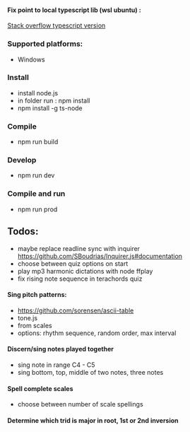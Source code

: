 #### Fix point to local typescript lib (wsl ubuntu) :
[Stack overflow typescript version](https://stackoverflow.com/questions/39668731/what-typescript-version-is-visual-studio-code-using-how-to-update-it)

### Supported platforms:
- Windows

### Install
- install node.js
- in folder run : npm install
- npm install -g ts-node

### Compile
- npm run build

### Develop
- npm run dev

### Compile and run
- npm run prod

## Todos:
- maybe replace readline sync with inquirer https://github.com/SBoudrias/Inquirer.js#documentation
- choose between quiz options on start
- play mp3 harmonic dictations with node ffplay
- fix rising note sequence in terachords quiz 

#### Sing pitch patterns:
- https://github.com/sorensen/ascii-table
- tone.js
- from scales
- options: rhythm sequence, random order, max interval

#### Discern/sing notes played together
- sing note in range C4 - C5
- sing bottom, top, middle of two notes, three notes

#### Spell complete scales
- choose between number of scale spellings

#### Determine which trid is major in root, 1st or 2nd inversion
